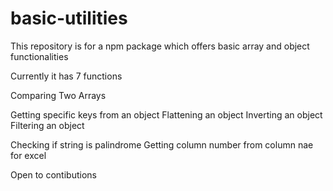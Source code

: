 # basic-utilities

This repository is for a npm package which offers basic array and object functionalities

Currently it has 7 functions

Comparing Two Arrays

Getting specific keys from an object
Flattening an object
Inverting an object
Filtering an object

Checking if string is palindrome
Getting column number from column nae for excel

Open to contibutions
